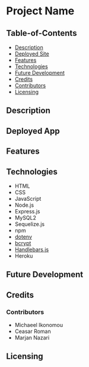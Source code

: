 # Project Name

## Table-of-Contents

- [Description](#description)
- [Deployed Site](#deployed-site)
- [Features](#features)
- [Technologies](#technologies)
- [Future Development](#future-development)
- [Credits](#credits)
- [Contributors](#contributors)
- [Licensing](#licensing)

## Description

## Deployed App

## Features

## Technologies

- HTML
- CSS
- JavaScript
- Node.js
- Express.js
- MySQL2
- Sequelize.js
- npm
- [dotenv](https://www.npmjs.com/package/dotenv)
- [bcrypt](https://www.npmjs.com/package/bcrypt)
- [Handlebars.js](https://handlebarsjs.com/)
- Heroku

## Future Development

## Credits

### Contributors

- Michaeel Ikonomou
- Ceasar Roman
- Marjan Nazari

## Licensing
